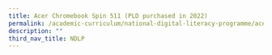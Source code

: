 ```yaml
---
title: Acer Chromebook Spin 511 (PLD purchased in 2022)
permalink: /academic-curriculum/national-digital-literacy-programme/acer-chromebook-spin-511-pld-purchased-i/
description: ""
third_nav_title: NDLP
---
```


